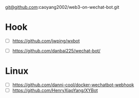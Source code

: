 git@github.com:caoyang2002/web3-on-wechat-bot.git

# Hook
- [ ] https://github.com/jwping/wxbot


- [ ] https://github.com/danbai225/wechat-bot/

# Linux

- [ ] https://github.com/danni-cool/docker-wechatbot-webhook
- [ ] https://github.com/HenryXiaoYang/XYBot

